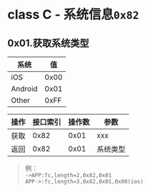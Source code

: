 # class C - 系统信息`0x82`

## 0x01.获取系统类型

| 系统      | 值    |
| ------- | ---- |
| iOS     | 0x00 |
| Android | 0x01 |
| Other   | 0xFF |

| 操作 | 接口索引 | 操作数  | 参数   |
| ---- | ---- | ---- | ---- |
| 获取 | 0x82 | 0x01 | xxx |
| 返回 | 0x82 | 0x01 | 系统类型 |

> 例：  
> `->APP:fc,length=2,0x82,0x01`  
> `APP->:fc,length=3,0x82,0x01,0x00(ios)`  

